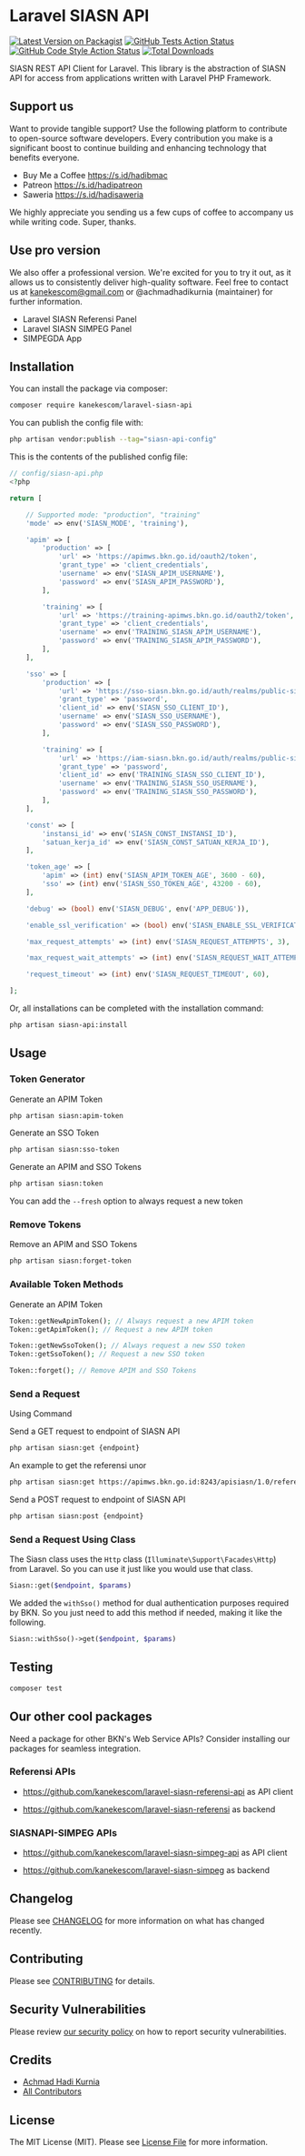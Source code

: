 # Laravel SIASN API

[![Latest Version on Packagist](https://img.shields.io/packagist/v/kanekescom/laravel-siasn-api.svg?style=flat-square)](https://packagist.org/packages/kanekescom/laravel-siasn-api)
[![GitHub Tests Action Status](https://img.shields.io/github/actions/workflow/status/kanekescom/laravel-siasn-api/run-tests.yml?branch=main&label=tests&style=flat-square)](https://github.com/kanekescom/laravel-siasn-api/actions?query=workflow%3Arun-tests+branch%3Amain)
[![GitHub Code Style Action Status](https://img.shields.io/github/actions/workflow/status/kanekescom/laravel-siasn-api/fix-php-code-style-issues.yml?branch=main&label=code%20style&style=flat-square)](https://github.com/kanekescom/laravel-siasn-api/actions?query=workflow%3A"Fix+PHP+code+style+issues"+branch%3Amain)
[![Total Downloads](https://img.shields.io/packagist/dt/kanekescom/laravel-siasn-api.svg?style=flat-square)](https://packagist.org/packages/kanekescom/laravel-siasn-api)

SIASN REST API Client for Laravel.
This library is the abstraction of SIASN API for access from applications written with Laravel PHP Framework.

## Support us

Want to provide tangible support? Use the following platform to contribute to open-source software developers. Every contribution you make is a significant boost to continue building and enhancing technology that benefits everyone.

- Buy Me a Coffee https://s.id/hadibmac
- Patreon https://s.id/hadipatreon
- Saweria https://s.id/hadisaweria

We highly appreciate you sending us a few cups of coffee to accompany us while writing code. Super, thanks.

## Use pro version

We also offer a professional version. We're excited for you to try it out, as it allows us to consistently deliver high-quality software. Feel free to contact us at kanekescom@gmail.com or @achmadhadikurnia (maintainer) for further information.

- Laravel SIASN Referensi Panel
- Laravel SIASN SIMPEG Panel
- SIMPEGDA App

## Installation

You can install the package via composer:

```bash
composer require kanekescom/laravel-siasn-api
```

You can publish the config file with:

```bash
php artisan vendor:publish --tag="siasn-api-config"
```

This is the contents of the published config file:

```php
// config/siasn-api.php
<?php

return [

    // Supported mode: "production", "training"
    'mode' => env('SIASN_MODE', 'training'),

    'apim' => [
        'production' => [
            'url' => 'https://apimws.bkn.go.id/oauth2/token',
            'grant_type' => 'client_credentials',
            'username' => env('SIASN_APIM_USERNAME'),
            'password' => env('SIASN_APIM_PASSWORD'),
        ],

        'training' => [
            'url' => 'https://training-apimws.bkn.go.id/oauth2/token',
            'grant_type' => 'client_credentials',
            'username' => env('TRAINING_SIASN_APIM_USERNAME'),
            'password' => env('TRAINING_SIASN_APIM_PASSWORD'),
        ],
    ],

    'sso' => [
        'production' => [
            'url' => 'https://sso-siasn.bkn.go.id/auth/realms/public-siasn/protocol/openid-connect/token',
            'grant_type' => 'password',
            'client_id' => env('SIASN_SSO_CLIENT_ID'),
            'username' => env('SIASN_SSO_USERNAME'),
            'password' => env('SIASN_SSO_PASSWORD'),
        ],

        'training' => [
            'url' => 'https://iam-siasn.bkn.go.id/auth/realms/public-siasn/protocol/openid-connect/token',
            'grant_type' => 'password',
            'client_id' => env('TRAINING_SIASN_SSO_CLIENT_ID'),
            'username' => env('TRAINING_SIASN_SSO_USERNAME'),
            'password' => env('TRAINING_SIASN_SSO_PASSWORD'),
        ],
    ],

    'const' => [
        'instansi_id' => env('SIASN_CONST_INSTANSI_ID'),
        'satuan_kerja_id' => env('SIASN_CONST_SATUAN_KERJA_ID'),
    ],

    'token_age' => [
        'apim' => (int) env('SIASN_APIM_TOKEN_AGE', 3600 - 60),
        'sso' => (int) env('SIASN_SSO_TOKEN_AGE', 43200 - 60),
    ],

    'debug' => (bool) env('SIASN_DEBUG', env('APP_DEBUG')),

    'enable_ssl_verification' => (bool) env('SIASN_ENABLE_SSL_VERIFICATION', true),

    'max_request_attempts' => (int) env('SIASN_REQUEST_ATTEMPTS', 3),

    'max_request_wait_attempts' => (int) env('SIASN_REQUEST_WAIT_ATTEMPTS', 30),

    'request_timeout' => (int) env('SIASN_REQUEST_TIMEOUT', 60),

];
```

Or, all installations can be completed with the installation command:

```bash
php artisan siasn-api:install
```

## Usage

### Token Generator

Generate an APIM Token

```bash
php artisan siasn:apim-token
```

Generate an SSO Token

```bash
php artisan siasn:sso-token
```

Generate an APIM and SSO Tokens

```bash
php artisan siasn:token
```

You can add the `--fresh` option to always request a new token

### Remove Tokens

Remove an APIM and SSO Tokens

```bash
php artisan siasn:forget-token
```

### Available Token Methods

Generate an APIM Token

```php
Token::getNewApimToken(); // Always request a new APIM token
Token::getApimToken(); // Request a new APIM token

Token::getNewSsoToken(); // Always request a new SSO token
Token::getSsoToken(); // Request a new SSO token

Token::forget(); // Remove APIM and SSO Tokens
```

### Send a Request 
Using Command

Send a GET request to endpoint of SIASN API

```bash
php artisan siasn:get {endpoint}
```

An example to get the referensi unor

```bash
php artisan siasn:get https://apimws.bkn.go.id:8243/apisiasn/1.0/referensi/ref-unor
```

Send a POST request to endpoint of SIASN API

```bash
php artisan siasn:post {endpoint}
```

### Send a Request Using Class

The Siasn class uses the `Http` class (`Illuminate\Support\Facades\Http`) from Laravel. So you can use it just like you would use that class.

```php
Siasn::get($endpoint, $params)
```

We added the `withSso()` method for dual authentication purposes required by BKN. So you just need to add this method if needed, making it like the following.

```php
Siasn::withSso()->get($endpoint, $params)
```

## Testing

```bash
composer test
```

## Our other cool packages

Need a package for other BKN's Web Service APIs? Consider installing our packages for seamless integration.

### Referensi APIs

- https://github.com/kanekescom/laravel-siasn-referensi-api as API client

- https://github.com/kanekescom/laravel-siasn-referensi as backend

### SIASNAPI-SIMPEG APIs

- https://github.com/kanekescom/laravel-siasn-simpeg-api as API client

- https://github.com/kanekescom/laravel-siasn-simpeg as backend

## Changelog

Please see [CHANGELOG](CHANGELOG.md) for more information on what has changed recently.

## Contributing

Please see [CONTRIBUTING](CONTRIBUTING.md) for details.

## Security Vulnerabilities

Please review [our security policy](../../security/policy) on how to report security vulnerabilities.

## Credits

- [Achmad Hadi Kurnia](https://github.com/kanekescom)
- [All Contributors](../../contributors)

## License

The MIT License (MIT). Please see [License File](LICENSE.md) for more information.
